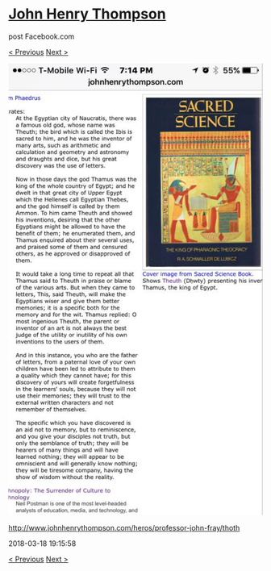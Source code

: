 # [John Henry Thompson](../README.md)
post Facebook.com

[< Previous](2018-07-29-1.md) [Next >](2018-03-06-1.md)

[![](../media/2018-03-18/Timeline-Photos-http-www-johnhenrythompson-com-heros-professor-j.jpg)](../README.md)

http://www.johnhenrythompson.com/heros/professor-john-fray/thoth

2018-03-18 19:15:58

[< Previous](2018-07-29-1.md) [Next >](2018-03-06-1.md)